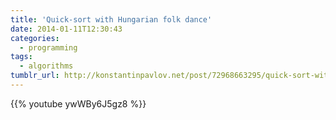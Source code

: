 ```yaml
---
title: 'Quick-sort with Hungarian folk dance'
date: 2014-01-11T12:30:43
categories:
  - programming
tags:
  - algorithms
tumblr_url: http://konstantinpavlov.net/post/72968663295/quick-sort-with-hungarian-folk-dance-funny
---
```

{{% youtube ywWBy6J5gz8 %}}

